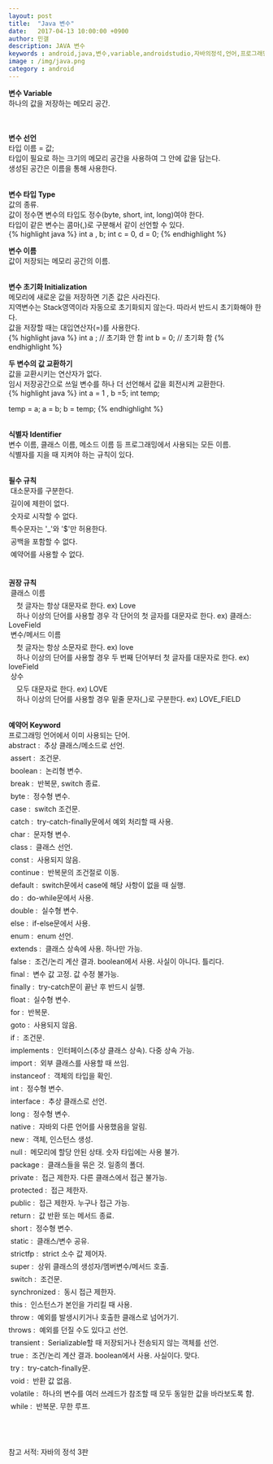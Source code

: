```yaml
---
layout: post
title:  "Java 변수"
date:   2017-04-13 10:00:00 +0900
author: 민갤
description: JAVA 변수
keywords : android,java,변수,variable,androidstudio,자바의정석,언어,프로그래밍
image : /img/java.png
category : android
---
```


<b class="h2">변수 Variable </b><br>
하나의 값을 저장하는 메모리 공간. <br>  
<br>

<b>변수 선언</b><br>
<span class="blue">타입</span> 이름 = <span class="red">값</span>;<br>
타입이 필요로 하는 크기의 메모리 공간을 사용하여 그 안에 값을 담는다.<br>
생성된 공간은 이름을 통해 사용한다.<br>
<br>

<b>변수 타입 Type </b><br>
값의 종류.<br>
값이 정수면 변수의 타입도 정수(byte, short, int, long)여야 한다.<br>
타입이 같은 변수는 콤마(,)로 구분해서 같이 선언할 수 있다.<br>
{% highlight java %}
int a , b;
int c = 0, d = 0;
{% endhighlight %}
<br>

<b>변수 이름</b><br>
값이 저장되는 메모리 공간의 이름.<br> 
<br>

<b>변수 초기화 Initialization</b><br> 
메모리에 새로운 값을 저장하면 기존 값은 사라진다.<br>
지역변수는 Stack영역이라 자동으로 초기화되지 않는다. 따라서 반드시 초기화해야 한다.<br>
값을 저장할 때는 대입연산자(=)를 사용한다.<br>
{% highlight java %}
int a ;        // 초기화 안 함
int b = 0;     // 초기화 함
{% endhighlight %}
<br>

<b>두 변수의 값 교환하기</b><br>
값을 교환시키는 연산자가 없다.<br>
임시 저장공간으로 쓰일 변수를 하나 더 선언해서 값을 회전시켜 교환한다.<br>
{% highlight java %}
int a = 1 , b =5;
int temp;

temp = a;
a = b;
b = temp;
{% endhighlight %}
<br>
<br>

<b class="h2">식별자 Identifier</b><br>
변수 이름, 클래스 이름, 메소드 이름 등 프로그래밍에서 사용되는 모든 이름.<br>
식별자를 지을 때 지켜야 하는 규칙이 있다.<br>
<br>

<b>필수 규칙</b><br>
&#149; 대소문자를 구분한다. <br>
&#149; 길이에 제한이 없다.<br>
&#149; 숫자로 시작할 수 없다. <br>
&#149; 특수문자는 '_'와 '$'만 허용한다.<br>
&#149; 공백을 포함할 수 없다.<br>
&#149; 예약어를 사용할 수 없다.<br>
<br>

<b>권장 규칙</b><br>
&#149; 클래스 이름<br>
&nbsp; &nbsp; 첫 글자는 항상 대문자로 한다. ex) Love<br>
&nbsp; &nbsp; 하나 이상의 단어를 사용할 경우 각 단어의 첫 글자를 대문자로 한다. ex) 클래스: LoveField<br>
&#149; 변수/메서드 이름<br>
&nbsp; &nbsp; 첫 글자는 항상 소문자로 한다. ex) love<br>
&nbsp; &nbsp; 하나 이상의 단어를 사용할 경우 두 번째 단어부터 첫 글자를 대문자로 한다. ex) loveField<br>
&#149; 상수<br>
&nbsp; &nbsp; 모두 대문자로 한다. ex) LOVE<br>
&nbsp; &nbsp; 하나 이상의 단어를 사용할 경우 밑줄 문자(_)로 구분한다. ex) LOVE_FIELD<br>
<br>

<b>예약어 Keyword</b><br>
프로그래밍 언어에서 이미 사용되는 단어.<br>
&#149; abstract :&nbsp; 추상 클래스/메소드로 선언.<br>
&#149; assert :&nbsp; 조건문.<br>
&#149; boolean :&nbsp; 논리형 변수. <br>
&#149; break :&nbsp; 반복문, switch 종료. <br>
&#149; byte :&nbsp; 정수형 변수.<br>
&#149; case :&nbsp; switch 조건문.<br>
&#149; catch :&nbsp; try-catch-finally문에서 예외 처리할 때 사용.<br>
&#149; char :&nbsp; 문자형 변수.<br>
&#149; class :&nbsp; 클래스 선언.<br>
&#149; const :&nbsp; 사용되지 않음.<br>
&#149; continue :&nbsp; 반복문의 조건절로 이동. <br>
&#149; default :&nbsp; switch문에서 case에 해당 사항이 없을 때 실행.<br>
&#149; do :&nbsp; do-while문에서 사용.<br>
&#149; double :&nbsp; 실수형 변수.<br>
&#149; else :&nbsp; if-else문에서 사용.<br>
&#149; enum :&nbsp; enum 선언.<br>
&#149; extends :&nbsp; 클래스 상속에 사용. 하나만 가능.<br>
&#149; false :&nbsp; 조건/논리 계산 결과. boolean에서 사용. 사실이 아니다. 틀리다.<br>
&#149; final :&nbsp; 변수 값 고정. 값 수정 불가능.<br>
&#149; finally :&nbsp; try-catch문이 끝난 후 반드시 실행.<br>
&#149; float :&nbsp; 실수형 변수.<br>
&#149; for :&nbsp; 반복문.<br>
&#149; goto :&nbsp; 사용되지 않음.<br>
&#149; if :&nbsp; 조건문.<br>
&#149; implements :&nbsp; 인터페이스(추상 클래스 상속). 다중 상속 가능.<br>
&#149; import :&nbsp; 외부 클래스를 사용할 때 쓰임.<br>
&#149; instanceof :&nbsp; 객체의 타입을 확인. <br>
&#149; int :&nbsp; 정수형 변수.<br>
&#149; interface :&nbsp; 추상 클래스로 선언. <br>
&#149; long :&nbsp; 정수형 변수.<br>
&#149; native :&nbsp; 자바외 다른 언어를 사용했음을 알림.<br>
&#149; new :&nbsp; 객체, 인스턴스 생성.<br>
&#149; null :&nbsp; 메모리에 할당 안된 상태. 숫자 타입에는 사용 불가.<br>
&#149; package :&nbsp; 클래스들을 묶은 것. 일종의 폴더.<br>
&#149; private :&nbsp; 접근 제한자. 다른 클래스에서 접근 불가능.<br>
&#149; protected :&nbsp; 접근 제한자.<br>
&#149; public :&nbsp; 접근 제한자. 누구나 접근 가능.<br>
&#149; return :&nbsp; 값 반환 또는 메서드 종료.<br>
&#149; short :&nbsp; 정수형 변수.<br>
&#149; static :&nbsp; 클래스/변수 공유.<br>
&#149; strictfp :&nbsp; strict 소수 값 제어자.<br>
&#149; super :&nbsp; 상위 클래스의 생성자/멤버변수/메서드 호출. <br>
&#149; switch :&nbsp; 조건문.<br>
&#149; synchronized :&nbsp; 동시 접근 제한자.<br>
&#149; this :&nbsp; 인스턴스가 본인을 가리킬 때 사용.<br>
&#149; throw :&nbsp; 예외를 발생시키거나 호출한 클래스로 넘어가기.<br>
&#149; throws :&nbsp; 예외를 던질 수도 있다고 선언.<br>
&#149; transient :&nbsp; Serializable할 때 저장되거나 전송되지 않는 객체를 선언.<br>
&#149; true :&nbsp; 조건/논리 계산 결과. boolean에서 사용. 사실이다. 맞다.<br>
&#149; try :&nbsp; try-catch-finally문.<br>
&#149; void :&nbsp; 반환 값 없음.<br>
&#149; volatile :&nbsp; 하나의 변수를 여러 쓰레드가 참조할 때 모두 동일한 값을 바라보도록 함.<br>
&#149; while :&nbsp; 반복문. 무한 루프.<br>
<br>
<br>
<br>

참고 서적: 자바의 정석 3판